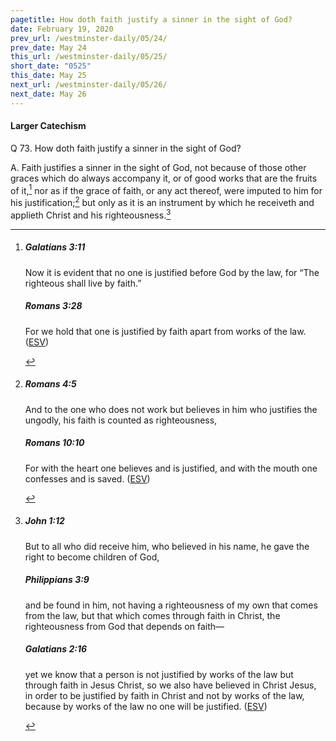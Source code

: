 ```yaml
---
pagetitle: How doth faith justify a sinner in the sight of God?
date: February 19, 2020
prev_url: /westminster-daily/05/24/
prev_date: May 24
this_url: /westminster-daily/05/25/
short_date: "0525"
this_date: May 25
next_url: /westminster-daily/05/26/
next_date: May 26
---
```


#### Larger Catechism

<span class="q">Q 73.</span> How doth faith justify a sinner in the sight of God?

<span class="q">A.</span> Faith justifies a sinner in the sight of God, not because of those other graces which do always accompany it, or of good works that are the fruits of it,[^fnref:wlc1] nor as if the grace of faith, or any act thereof, were imputed to him for his justification;[^fnref:wlc2] but only as it is an instrument by which he receiveth and applieth Christ and his righteousness.[^fnref:wlc3]


[^fnref:wlc1]: <div class="esv"><h5>Galatians 3:11</h5> <div class="esv-text"><p id="p48003011.01-1">Now it is evident that no one is justified before God by the law, for &#8220;The righteous shall live by faith.&#8221;</p> </div><h5>Romans 3:28</h5> <div class="esv-text"><p id="p45003028.01-2">For we hold that one is justified by faith apart from works of the law.  (<a href="http://www.esv.org" class="copyright">ESV</a>)</p> </div> </div>

[^fnref:wlc2]: <div class="esv"><h5>Romans 4:5</h5> <div class="esv-text"><p id="p45004005.01-1">And to the one who does not work but believes in him who justifies the ungodly, his faith is counted as righteousness,</p> </div><h5>Romans 10:10</h5> <div class="esv-text"><p id="p45010010.01-2">For with the heart one believes and is justified, and with the mouth one confesses and is saved.  (<a href="http://www.esv.org" class="copyright">ESV</a>)</p> </div> </div>

[^fnref:wlc3]: <div class="esv"><h5>John 1:12</h5> <div class="esv-text"><p id="p43001012.01-1">But to all who did receive him, who believed in his name, he gave the right to become children of God,</p> </div><h5>Philippians 3:9</h5> <div class="esv-text"><p id="p50003009.01-2">and be found in him, not having a righteousness of my own that comes from the law, but that which comes through faith in Christ, the righteousness from God that depends on faith&#8212;</p> </div><h5>Galatians 2:16</h5> <div class="esv-text"><p id="p48002016.01-3">yet we know that a person is not justified by works of the law but through faith in Jesus Christ, so we also have believed in Christ Jesus, in order to be justified by faith in Christ and not by works of the law, because by works of the law no one will be justified.  (<a href="http://www.esv.org" class="copyright">ESV</a>)</p> </div> </div>

